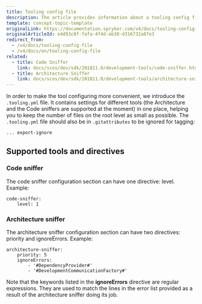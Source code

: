 ```yaml
---
title: Tooling config file
description: The article provides information about a tooling config file that contains settings for supported tools and directives.
template: concept-topic-template
originalLink: https://documentation.spryker.com/v4/docs/tooling-config-file
originalArticleId: e4d93c0f-fafa-4f4d-ab30-d316732a87e3
redirect_from:
  - /v4/docs/tooling-config-file
  - /v4/docs/en/tooling-config-file
related:
  - title: Code Sniffer
    link: docs/scos/dev/sdk/201811.0/development-tools/code-sniffer.html
  - title: Architecture Sniffer
    link: docs/scos/dev/sdk/201811.0/development-tools/architecture-sniffer.html
---
```


In order to make the tool configuring more convenient, we introduce the `.tooling.yml` file. It contains settings for different tools (the Architecture and the Code sniffers are supported at the moment) in one place, helping you to keep the number of files on the root level as small as possible. The `.tooling.yml` file should also be in `.gitattributes` to be ignored for tagging:

```
... export-ignore
```

## Supported tools and directives
### Code sniffer
The code sniffer configuration section can have one directive: level. Example:

```
code-sniffer:
    level: 1
 ```
 
 ### Architecture sniffer
The architecture sniffer configuration section can have two directives: priority and ignoreErrors. Example:

```
architecture-sniffer:
    priority: 5
    ignoreErrors:
        - '#DependencyProvider#'
        - '#DevelopmentCommunicationFactory#'
```

Note that the keywords listed in the **ignoreErrors** directive are regular expressions. They are used to match the lines in the error list provided as a result of the architecture sniffer doing its job.
